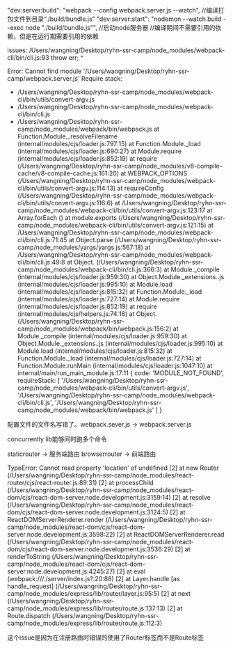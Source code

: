 "dev:server:build": "webpack --config webpack.server.js --watch", //编译打包文件到目录“./build/bundle.js”
"dev:server:start": "nodemon --watch build --exec node \"./build/bundle.js\"", //启动node服务器
//编译期间不需要引用的依赖，但是在运行期需要引用的依赖

issues:
/Users/wangning/Desktop/ryhn-ssr-camp/node_modules/webpack-cli/bin/cli.js:93
                                throw err;
                                ^

Error: Cannot find module '/Users/wangning/Desktop/ryhn-ssr-camp/webpack.server.js'
Require stack:
- /Users/wangning/Desktop/ryhn-ssr-camp/node_modules/webpack-cli/bin/utils/convert-argv.js
- /Users/wangning/Desktop/ryhn-ssr-camp/node_modules/webpack-cli/bin/cli.js
- /Users/wangning/Desktop/ryhn-ssr-camp/node_modules/webpack/bin/webpack.js
    at Function.Module._resolveFilename (internal/modules/cjs/loader.js:797:15)
    at Function.Module._load (internal/modules/cjs/loader.js:690:27)
    at Module.require (internal/modules/cjs/loader.js:852:19)
    at require (/Users/wangning/Desktop/ryhn-ssr-camp/node_modules/v8-compile-cache/v8-compile-cache.js:161:20)
    at WEBPACK_OPTIONS (/Users/wangning/Desktop/ryhn-ssr-camp/node_modules/webpack-cli/bin/utils/convert-argv.js:114:13)
    at requireConfig (/Users/wangning/Desktop/ryhn-ssr-camp/node_modules/webpack-cli/bin/utils/convert-argv.js:116:6)
    at /Users/wangning/Desktop/ryhn-ssr-camp/node_modules/webpack-cli/bin/utils/convert-argv.js:123:17
    at Array.forEach (<anonymous>)
    at module.exports (/Users/wangning/Desktop/ryhn-ssr-camp/node_modules/webpack-cli/bin/utils/convert-argv.js:121:15)
    at /Users/wangning/Desktop/ryhn-ssr-camp/node_modules/webpack-cli/bin/cli.js:71:45
    at Object.parse (/Users/wangning/Desktop/ryhn-ssr-camp/node_modules/yargs/yargs.js:567:18)
    at /Users/wangning/Desktop/ryhn-ssr-camp/node_modules/webpack-cli/bin/cli.js:49:8
    at Object.<anonymous> (/Users/wangning/Desktop/ryhn-ssr-camp/node_modules/webpack-cli/bin/cli.js:366:3)
    at Module._compile (internal/modules/cjs/loader.js:959:30)
    at Object.Module._extensions..js (internal/modules/cjs/loader.js:995:10)
    at Module.load (internal/modules/cjs/loader.js:815:32)
    at Function.Module._load (internal/modules/cjs/loader.js:727:14)
    at Module.require (internal/modules/cjs/loader.js:852:19)
    at require (internal/modules/cjs/helpers.js:74:18)
    at Object.<anonymous> (/Users/wangning/Desktop/ryhn-ssr-camp/node_modules/webpack/bin/webpack.js:156:2)
    at Module._compile (internal/modules/cjs/loader.js:959:30)
    at Object.Module._extensions..js (internal/modules/cjs/loader.js:995:10)
    at Module.load (internal/modules/cjs/loader.js:815:32)
    at Function.Module._load (internal/modules/cjs/loader.js:727:14)
    at Function.Module.runMain (internal/modules/cjs/loader.js:1047:10)
    at internal/main/run_main_module.js:17:11 {
  code: 'MODULE_NOT_FOUND',
  requireStack: [
    '/Users/wangning/Desktop/ryhn-ssr-camp/node_modules/webpack-cli/bin/utils/convert-argv.js',
    '/Users/wangning/Desktop/ryhn-ssr-camp/node_modules/webpack-cli/bin/cli.js',
    '/Users/wangning/Desktop/ryhn-ssr-camp/node_modules/webpack/bin/webpack.js'
  ]
}

配置文件的文件名写错了。webpack.sever.js -> webpack.server.js

concurrently lib能够同时跑多个命令

staticrouter -> 服务端路由
browserrouter -> 前端路由

TypeError: Cannot read property 'location' of undefined
[2]     at new Router (/Users/wangning/Desktop/ryhn-ssr-camp/node_modules/react-router/cjs/react-router.js:89:31)
[2]     at processChild (/Users/wangning/Desktop/ryhn-ssr-camp/node_modules/react-dom/cjs/react-dom-server.node.development.js:3159:14)
[2]     at resolve (/Users/wangning/Desktop/ryhn-ssr-camp/node_modules/react-dom/cjs/react-dom-server.node.development.js:3124:5)
[2]     at ReactDOMServerRenderer.render (/Users/wangning/Desktop/ryhn-ssr-camp/node_modules/react-dom/cjs/react-dom-server.node.development.js:3598:22)
[2]     at ReactDOMServerRenderer.read (/Users/wangning/Desktop/ryhn-ssr-camp/node_modules/react-dom/cjs/react-dom-server.node.development.js:3536:29)
[2]     at renderToString (/Users/wangning/Desktop/ryhn-ssr-camp/node_modules/react-dom/cjs/react-dom-server.node.development.js:4245:27)
[2]     at eval (webpack:///./server/index.js?:20:88)
[2]     at Layer.handle [as handle_request] (/Users/wangning/Desktop/ryhn-ssr-camp/node_modules/express/lib/router/layer.js:95:5)
[2]     at next (/Users/wangning/Desktop/ryhn-ssr-camp/node_modules/express/lib/router/route.js:137:13)
[2]     at Route.dispatch (/Users/wangning/Desktop/ryhn-ssr-camp/node_modules/express/lib/router/route.js:112:3)

这个issue是因为在注册路由时错误的使用了Router标签而不是Route标签
